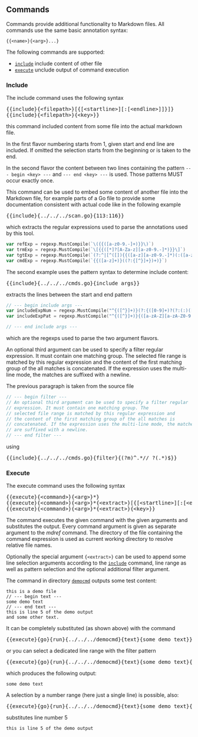<!-- DO NOT MODIFY                              -->
<!-- this file is generated by mdref            -->
<!-- from ../../../src/doc/chapters/commands.md -->

## Commands

Commands provide additional functionality to Markdown files.
All commands use the same basic annotation syntax:

```
{{<name>}{<arg>}...}
```

The following commands are supported:

- [`include`](#include) include content of other file
- [`execute`](#execute) unclude output of command execution

### Include

The include command uses the following syntax
<pre>
{{include}{&lt;filepath>}[{[&lt;startline>][:[&lt;endline>]]}]}
{{include}{&lt;filepath>}{&lt;key>}&rcub;
</pre>

this command included content from some file into the actual
markdown file.

In the first flavor numbering starts from 1, given start and end line are included.
If omitted the selection starts from the beginning or is taken to the end.

In the second flavor the content between two lines containing the pattern
`--- begin <key> ---` and `--- end <key> ---` is used.
Those patterns MUST occur exactly once.

This command can be used to embed some content of another file into the 
Markdown file, for example
parts of a Go file to provide some documentation consistent with actual
code like in the following example

<pre>
{{include}{../../../scan.go}{113:116}&rcub;
</pre>

which extracts the regular expressions used
to parse the annotations used by this tool.

```go
var refExp = regexp.MustCompile(`\({{([a-z0-9.-]+)}}\)`)
var trmExp = regexp.MustCompile(`\[{{([*]?[A-Za-z][a-z0-9.-]*)}}\]`)
var tgtExp = regexp.MustCompile(`(?:^|[^([]){{([a-z][a-z0-9.-]*)(:([a-zA-Z][a-zA-Z0-9- ]+))?}}`)
var cmdExp = regexp.MustCompile(`{{([a-z]+)}((?:{[^}]+})+)}`)
```

The second example uses the pattern syntax
to determine include content:

<pre>
{{include}{../../../cmds.go}{include args}&rcub;
</pre>

extracts the lines between the start and end pattern

```go
// --- begin include args ---
var includeExpNum = regexp.MustCompile("^{([^}]+)}(?:{([0-9]+)?(?:(:)([0-9]+)?)?}(?:{(.*)})?)?$")
var includeExpPat = regexp.MustCompile("^{([^}]+)}{([a-zA-Z][a-zA-Z0-9 -]*)}(?:{(.*)})?$")

// --- end include args ---
```

which are the regexps used to parse the two argument flavors.

An optional third argument can be used to specify a filter regular
expression. It must contain one matching group. The
selected file range is matched by this regular expression and
the content of the first matching group of the all matches is
concatenated. If the expression uses the multi-line mode, the matches
are suffixed with a newline.

The previous paragraph is taken from the source file
```go
// --- begin filter ---
// An optional third argument can be used to specify a filter regular
// expression. It must contain one matching group. The
// selected file range is matched by this regular expression and
// the content of the first matching group of the all matches is
// concatenated. If the expression uses the multi-line mode, the matches
// are suffixed with a newline.
// --- end filter ---
```
using

<pre>
{{include}{../../../cmds.go}{filter}{(?m)^.*// ?(.*)$}&rcub;
</pre>

### Execute

The execute command uses the following syntax
<pre>
{{execute}{&lt;command>}{&lt;arg>}*}
{{execute}{&lt;command>}{&lt;arg>}*{&lt;extract>}[{[&lt;startline>][:[&lt;endline>]]}]}
{{execute}{&lt;command>}{&lt;arg>}*{&lt;extract>}{&lt;key>}&rcub;
</pre>

The command executes the given command with the given arguments and substitutes
the output. Every command argument is given as separate argument to the *mdref*
command. The directory of the file containing the command expression is used
as current working directory to resolve relative file names.

Optionally the special argument `{<extract>}` can be used to append 
some line selection arguments according to the [`include`](#include) command, line range as well as pattern selection and the optional additional filter argument.

The command in directory [`democmd`](../../democmd/main.go) outputs some
test content:

```
this is a demo file
// --- begin text ---
some demo text
// --- end text ---
this is line 5 of the demo output
and some other text.
```

It can be completely substituted (as shown above) with the command

<pre>
{{execute}{go}{run}{../../../democmd}{text}{some demo text}&rcub;
</pre>

or you can select a dedicated line range with the filter pattern

<pre>
{{execute}{go}{run}{../../../democmd}{text}{some demo text}{&lt;extract>}{text}&rcub;
</pre>

which produces the following output:

```
some demo text
```

A selection by a number range (here just a single line) is possible, also:

<pre>
{{execute}{go}{run}{../../../democmd}{text}{some demo text}{&lt;extract>}{5}&rcub;
</pre>

substitutes line number 5

```
this is line 5 of the demo output
```

